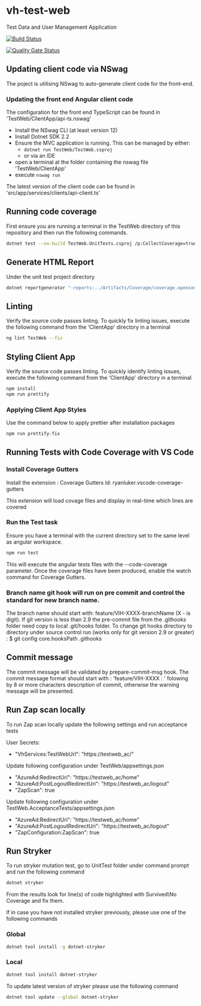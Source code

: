 # vh-test-web
Test Data and User Management Application

[![Build Status](https://dev.azure.com/hmctsreform/VirtualHearings/_apis/build/status/hmcts.vh-test-web?branchName=master)](https://dev.azure.com/hmctsreform/VirtualHearings/_build/latest?definitionId=120&branchName=master)

[![Quality Gate Status](https://sonarcloud.io/api/project_badges/measure?project=vh-test-web&metric=alert_status)](https://sonarcloud.io/dashboard?id=vh-test-web)

## Updating client code via NSwag

The poject is utilising NSwag to auto-generate client code for the front-end.

### Updating the front end Angular client code

The configuration for the front end TypeScript can be found in 'TestWeb/ClientApp/api-ts.nswag'

- Install the NSwag CLI (at least version 12)
- Install Dotnet SDK 2.2
- Ensure the MVC application is running. This can be managed by either:
  - `dotnet run TestWeb/TestWeb.csproj`
  - or via an IDE
- open a terminal at the folder containing the nswag file 'TestWeb/ClientApp'
- execute `nswag run`

The latest version of the client code can be found in 'src/app/services/clients/api-client.ts'

## Running code coverage

First ensure you are running a terminal in the TestWeb directory of this repository and then run the following commands.

```bash
dotnet test --no-build TestWeb.UnitTests.csproj /p:CollectCoverage=true /p:CoverletOutputFormat="\"opencover,cobertura,json,lcov\"" /p:CoverletOutput=../Artifacts/Coverage/ /p:MergeWith='../Artifacts/Coverage/coverage.json' /p:Exclude="\"[TestWeb.ConfigureServicesExtensions,[TestWeb]TestWeb.Program,[TestWeb]TestWeb.Startup,[*]TestWeb.Common.*,[*]TestWeb.Extensions.*,[*]TestWeb.Pages.*,[*]TestWeb.Swagger.*,[*]TestWeb.Views.*,[*]TestWeb.UnitTests.*,[*]TestWeb.Services.*,[*]Testing.Common.*\""

```

## Generate HTML Report

Under the unit test project directory

```bash
dotnet reportgenerator "-reports:../Artifacts/Coverage/coverage.opencover.xml" "-targetDir:../Artifacts/Coverage/Report" -reporttypes:HtmlInline_AzurePipelines
```

## Linting

Verify the source code passes linting. To quickly fix linting issues, execute the following command from the 'ClientApp' directory in a terminal

```bash
ng lint TestWeb --fix
```

## Styling Client App

Verify the source code passes linting. To quickly identify linting issues, execute the following command from the 'ClientApp' directory in a terminal

```bash
npm install
npm run prettify
```

### Applying Client App Styles

Use the command below to apply prettier after installation packages

```bash
npm run prettify-fix
```

## Running Tests with Code Coverage with VS Code

### Install Coverage Gutters

Install the extension : Coverage Gutters
Id: ryanluker.vscode-coverage-gutters

This extension will load covage files and display in real-time which lines are covered

### Run the Test task

Ensure you have a terminal with the current directory set to the same level as angular workspace.

```bash
npm run test
```

This will execute the angular tests files with the --code-coverage parameter. Once the coverage files have been produced, enable the watch command for Coverage Gutters.

### Branch name git hook will run on pre commit and control the standard for new branch name.

The branch name should start with: feature/VIH-XXXX-branchName (X - is digit).
If git version is less than 2.9 the pre-commit file from the .githooks folder need copy to local .git/hooks folder.
To change git hooks directory to directory under source control run (works only for git version 2.9 or greater) :
\$ git config core.hooksPath .githooks

## Commit message

The commit message will be validated by prepare-commit-msg hook.
The commit message format should start with : 'feature/VIH-XXXX : ' folowing by 8 or more characters description of commit, otherwise the warning message will be presented.

## Run Zap scan locally

To run Zap scan locally update the following settings and run acceptance tests

User Secrets:

- "VhServices:TestWebUrl": "https://testweb_ac/"

Update following configuration under TestWeb/appsettings.json

- "AzureAd:RedirectUri": "https://testweb_ac/home"
- "AzureAd:PostLogoutRedirectUri": "https://testweb_ac/logout"
- "ZapScan": true

Update following configuration under TestWeb.AcceptanceTests/appsettings.json

- "AzureAd:RedirectUri": "https://testweb_ac/home"
- "AzureAd:PostLogoutRedirectUri": "https://testweb_ac/logout"
- "ZapConfiguration:ZapScan": true

## Run Stryker

To run stryker mutation test, go to UnitTest folder under command prompt and run the following command

```bash
dotnet stryker
```

From the results look for line(s) of code highlighted with Survived\No Coverage and fix them.


If in case you have not installed stryker previously, please use one of the following commands

### Global
```bash
dotnet tool install -g dotnet-stryker
```
### Local
```bash
dotnet tool install dotnet-stryker
```

To update latest version of stryker please use the following command

```bash
dotnet tool update --global dotnet-stryker
```
